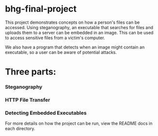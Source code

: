 # bhg-final-project
This project demonstrates concepts on how a person's files can be accessed.
Using steganography, an executable that searches for files and uploads them to a server can be embedded in an image.
This can be used to access sensitive files from a victim's computer. 

We also have a program that detects when an image might contain an executable, so a user can be aware of potential attacks.

# Three parts:​
### Steganography​
### HTTP File Transfer​ 
### Detecting Embedded Executables​

For more details on how the project can be run, view the README docs in each directory.
